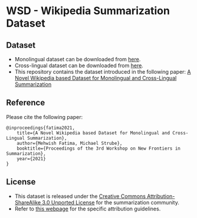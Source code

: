 # WSD - Wikipedia Summarization Dataset #



## Dataset ##
- Monolingual dataset can be downloaded from [here](https://wsd.h-its.org/).
- Cross-lingual dataset can be downloaded from [here](https://wsd.h-its.org/).
- This repository contains the dataset introduced in the following paper: [A Novel Wikipedia based Dataset for Monolingual and Cross-Lingual Summarization]() 

## Reference ##
Please cite the following paper: 
```
@inproceedings{fatima2021,
    title={A Novel Wikipedia based Dataset for Monolingual and Cross-Lingual Summarization},
    author={Mehwish Fatima, Michael Strube},
    booktitle={Proceedings of the 3rd Workshop on New Frontiers in Summarization},
    year={2021}
}
```

## License ##

- This dataset is released under the [Creative Commons Attribution-ShareAlike 3.0 Unported License](https://en.wikipedia.org/wiki/Wikipedia:Text_of_Creative_Commons_Attribution-ShareAlike_3.0_Unported_License) for the summarization community. 
- Refer to [this webpage](https://en.wikipedia.org/wiki/Creative_Commons_license) for the specific attribution guidelines. 
